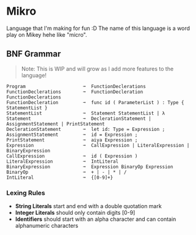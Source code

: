 # Mikro

Language that I'm making for fun :D The name of this language is a word play on Mikey hehe like "micro".

## BNF Grammar

> Note: This is WIP and will grow as I add more features to the language!

```
Program                     ➞  FunctionDeclerations
FunctionDeclerations        ➞  FunctionDecleration FunctionDeclerations
FunctionDecleration         ➞  func id ( ParameterList ) : Type { StatementList }
StatementList               ➞  Statement StatementList | λ
Statement                   ➞  DeclerationStatement | AssignmentStatement | PrintStatement
DeclerationStatement        ➞  let id: Type = Expression ;
AssignmentStatement         ➞  id = Expression ;
PrintStatement              ➞  aiya Expression ;
Expression                  ➞  CallExpression | LiteralExpression | BinaryExpression
CallExpression              ➞  id ( Expression )
LiteralExpression           ➞  IntLiteral
BinaryExpression            ➞  Expression BinaryOp Expression
BinaryOp                    ➞  + | - | * | /
IntLiteral                  ➞  {[0-9]+}
```

### Lexing Rules

- **String Literals** start and end with a double quotation mark
- **Integer Literals** should only contain digits [0-9]
- **Identifiers** should start with an alpha character and can contain alphanumeric characters
